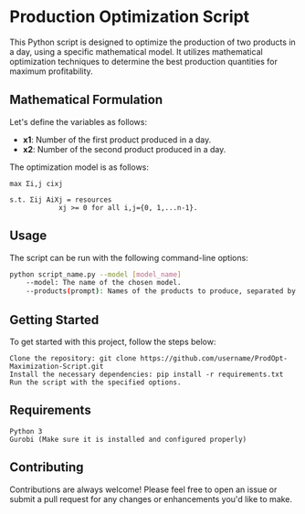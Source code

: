 # Production Optimization Script

This Python script is designed to optimize the production of two products in a day, using a specific mathematical model. It utilizes mathematical optimization techniques to determine the best production quantities for maximum profitability. 

## Mathematical Formulation

Let's define the variables as follows:

- **x1**: Number of the first product produced in a day.
- **x2**: Number of the second product produced in a day.

The optimization model is as follows:

    max Σi,j cixj

    s.t. Σij AiXj = resources
                xj >= 0 for all i,j={0, 1,...n-1}.

## Usage

The script can be run with the following command-line options:

```bash
python script_name.py --model [model_name]
    --model: The name of the chosen model.
    --products(prompt): Names of the products to produce, separated by a tab.
```

## Getting Started

To get started with this project, follow the steps below:

    Clone the repository: git clone https://github.com/username/ProdOpt-Maximization-Script.git
    Install the necessary dependencies: pip install -r requirements.txt
    Run the script with the specified options.

## Requirements

    Python 3
    Gurobi (Make sure it is installed and configured properly)

## Contributing

Contributions are always welcome! Please feel free to open an issue or submit a pull request for any changes or enhancements you'd like to make.